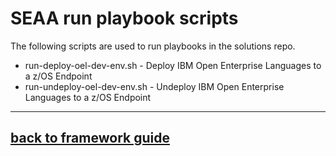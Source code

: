 # SEAA run playbook scripts
The following scripts are used to run playbooks in the solutions repo.

- run-deploy-oel-dev-env.sh - Deploy IBM Open Enterprise Languages to a z/OS Endpoint
- run-undeploy-oel-dev-env.sh - Undeploy IBM Open Enterprise Languages to a z/OS Endpoint

---
## [back to framework guide](/docs/guide/README.md)
